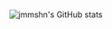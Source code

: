 # 


![jmmshn's GitHub stats](https://github-readme-stats.vercel.app/api?username=jmmshn&show_icons=true&theme=radical)

